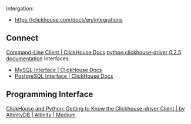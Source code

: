 
Intergation:
- https://clickhouse.com/docs/en/integrations
## Connect

[Command-Line Client | ClickHouse Docs](https://clickhouse.com/docs/en/interfaces/cli/)
[python clickhouse-driver 0.2.5 documentation](https://clickhouse-driver.readthedocs.io/en/latest/index.html)
Interfaces:
- [MySQL Interface | ClickHouse Docs](https://clickhouse.com/docs/en/interfaces/mysql)
- [PostgreSQL Interface | ClickHouse Docs](https://clickhouse.com/docs/en/interfaces/postgresql)

## Programming Interface

[ClickHouse and Python: Getting to Know the Clickhouse-driver Client | by AltinityDB | Altinity | Medium](https://medium.com/altinity/clickhouse-and-python-getting-to-know-the-clickhouse-driver-client-47d6c1c42b8f)

